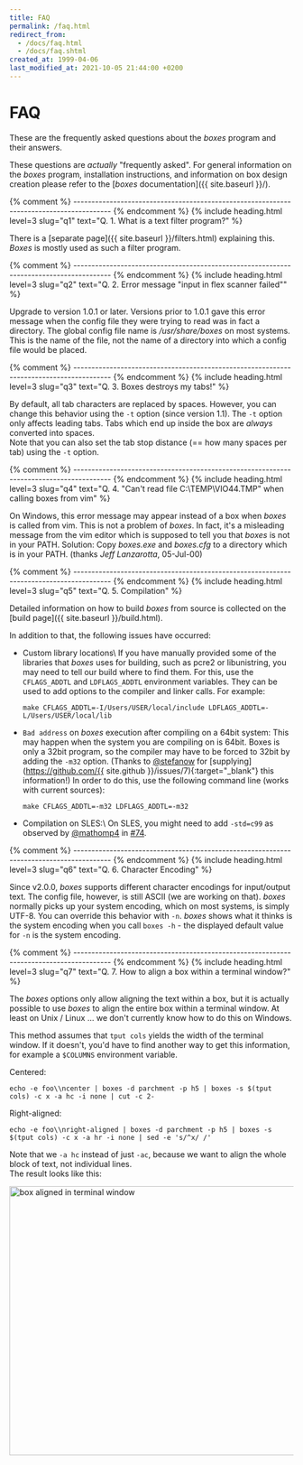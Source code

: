 ```yaml
---
title: FAQ
permalink: /faq.html
redirect_from:
  - /docs/faq.html
  - /docs/faq.shtml
created_at: 1999-04-06
last_modified_at: 2021-10-05 21:44:00 +0200
---
```


# FAQ

These are the frequently asked questions about the *boxes* program and their answers.

These questions are *actually* "frequently asked". For general information on the *boxes* program, installation
instructions, and information on box design creation please refer to the
[*boxes* documentation]({{ site.baseurl }}/).


{% comment %} ---------------------------------------------------------------------------------------- {% endcomment %}
{% include heading.html
   level=3 slug="q1"
   text="Q. 1. What is a text filter program?" %}

There is a [separate page]({{ site.baseurl }}/filters.html) explaining this. *Boxes* is mostly used as such a
filter program. 


{% comment %} ---------------------------------------------------------------------------------------- {% endcomment %}
{% include heading.html
   level=3 slug="q2"
   text="Q. 2. Error message \"input in flex scanner failed\"" %}

Upgrade to version 1.0.1 or later. Versions prior to 1.0.1 gave this error message when the config file they were
trying to read was in fact a directory. The global config file name is */usr/share/boxes* on most systems. This is the
name of the file, not the name of a directory into which a config file would be placed.


{% comment %} ---------------------------------------------------------------------------------------- {% endcomment %}
{% include heading.html
   level=3 slug="q3"
   text="Q. 3. Boxes destroys my tabs!" %}

By default, all tab characters are replaced by spaces. However, you can change this behavior using the `-t` option
(since version 1.1). The `-t` option only affects leading tabs. Tabs which end up inside the box are *always* converted
into spaces.  
Note that you can also set the tab stop distance (== how many spaces per tab) using the `-t` option.


{% comment %} ---------------------------------------------------------------------------------------- {% endcomment %}
{% include heading.html
   level=3 slug="q4"
   text="Q. 4. \"Can't read file C:\TEMP\VIO44.TMP\" when calling boxes from vim" %}

On Windows, this error message may appear instead of a box when *boxes* is called from vim. This is not a problem of
*boxes*. In fact, it's a misleading message from the vim editor which is supposed to tell you that *boxes* is not in
your PATH. Solution: Copy *boxes.exe* and *boxes.cfg* to a directory which is in your PATH. (thanks *Jeff Lanzarotta*,
05-Jul-00)


{% comment %} ---------------------------------------------------------------------------------------- {% endcomment %}
{% include heading.html
   level=3 slug="q5"
   text="Q. 5. Compilation" %}

Detailed information on how to build *boxes* from source is collected on the
[build page]({{ site.baseurl }}/build.html).

In addition to that, the following issues have occurred:

- Custom library locations\\
  If you have manually provided some of the libraries that *boxes* uses for building, such as pcre2 or libunistring,
  you may need to tell our build where to find them. For this, use the `CFLAGS_ADDTL` and `LDFLAGS_ADDTL`
  environment variables. They can be used to add options to the compiler and linker calls. For example:

      make CFLAGS_ADDTL=-I/Users/USER/local/include LDFLAGS_ADDTL=-L/Users/USER/local/lib

- `Bad address` on *boxes* execution after compiling on a 64bit system:
  This may happen when the system you are compiling on is 64bit. Boxes is only a 32bit program, so the compiler may
  have to be forced to 32bit by adding the `-m32` option. (Thanks to
  <span class="atmention">[@stefanow](https://github.com/stefanow)</span> for
  [supplying](https://github.com/{{ site.github }}/issues/7){:target="_blank"} this information!)
  In order to do this, use the following command line (works with current sources):

      make CFLAGS_ADDTL=-m32 LDFLAGS_ADDTL=-m32

- Compilation on SLES:\\
  On SLES, you might need to add `-std=c99` as observed by
  <span class="atmention">[@mathomp4](https://github.com/mathomp4)</span> in
  [#74](https://github.com/ascii-boxes/boxes/issues/74#issuecomment-784371446).


{% comment %} ---------------------------------------------------------------------------------------- {% endcomment %}
{% include heading.html
   level=3 slug="q6"
   text="Q. 6. Character Encoding" %}

Since v2.0.0, *boxes* supports different character encodings for input/output text. The config file, however, is
still ASCII (we are working on that). *boxes* normally picks up your system encoding, which on most systems, is simply
UTF-8. You can override this behavior with `-n`. *boxes* shows what it thinks is the system encoding when you call
`boxes -h` - the displayed default value for `-n` is the system encoding.


{% comment %} ---------------------------------------------------------------------------------------- {% endcomment %}
{% include heading.html
   level=3 slug="q7"
   text="Q. 7. How to align a box within a terminal window?" %}

The *boxes* options only allow aligning the text within a box, but it is actually possible to use *boxes* to align the
entire box within a terminal window. At least on Unix / Linux ... we don't currently know how to do this on Windows.

This method assumes that `tput cols` yields the width of the terminal window. If it doesn't, you'd have to find another
way to get this information, for example a `$COLUMNS` environment variable.

Centered:

```shell
echo -e foo\\ncenter | boxes -d parchment -p h5 | boxes -s $(tput cols) -c x -a hc -i none | cut -c 2-
```

Right-aligned:

```shell
echo -e foo\\nright-aligned | boxes -d parchment -p h5 | boxes -s $(tput cols) -c x -a hr -i none | sed -e 's/^x/ /'
```

Note that we `-a hc` instead of just `-ac`, because we want to align the whole block of text, not individual lines.  
The result looks like this:

<img src="{{ site.baseurl}}/images/faq-alignment.png" class="img-fluid" width="1400" height="477"
     alt="box aligned in terminal window" />
